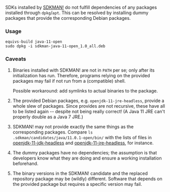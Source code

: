 SDKs installed by [SDKMAN!](https://sdkman.io) do not fulfill dependencies of any packages 
installed through `dpkg`/`apt`.
This can be resolved by installing dummy packages that provide the corresponding Debian packages.

### Usage

```
equivs-build java-11-open
sudo dpkg -i sdkman-java-11-open_1.0_all.deb
```

### Caveats

 1. Binaries installed with SDKMAN! are not in `PATH` per se;
    only after its initialization has run.
    Therefore, programs relying on the provided packages may fail 
    if not run from a (compatible) shell.

    Possible workaround: add symlinks to actual binaries to the package.

 2. The provided Debian packages, e.g. `openjdk-11-jre-headless`,
    provide a whole slew of packages. Since provides are not recursive,
    these have all to be listed again -- despite not being really correct!
    (A Java 11 JRE can't properly double as a Java 7 JRE.)

 3. SDKMAN! may not provide exactly the same things as the corresponding packages.
   Compare `ls .sdkman/candidates/java/11.0.1-open/bin/` with the lists of files 
   in 
    [openjdk-11-jdk-headless](https://packages.ubuntu.com/bionic/amd64/openjdk-11-jdk-headless/filelist)
  and
    [openjdk-11-jre-headless](https://packages.ubuntu.com/bionic/amd64/openjdk-11-jre-headless/filelist),
  for instance.

 4. The dummy packages have no dependencies; the assumption is that developers
    know what they are doing and ensure a working installation beforehand.

 5. The binary versions in the SDKMAN! candidate and the replaced repository package
    may be (wildly) different. Software that depends on the provided package but
    requires a specific version may fail.
